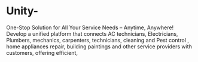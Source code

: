 # Unity-
One-Stop Solution for All Your Service Needs – Anytime, Anywhere! Develop a unified platform that connects AC technicians, Electricians, Plumbers, mechanics, carpenters, technicians, cleaning and Pest control , home appliances repair, building paintings and other service providers with customers, offering efficient,
